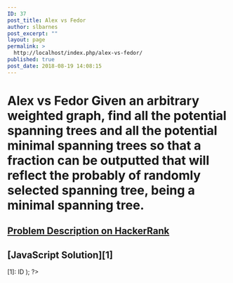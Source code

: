 ```yaml
---
ID: 37
post_title: Alex vs Fedor
author: slbarnes
post_excerpt: ""
layout: page
permalink: >
  http://localhost/index.php/alex-vs-fedor/
published: true
post_date: 2018-08-19 14:08:15
---
```

# Alex vs Fedor Given an arbitrary weighted graph, find all the potential spanning trees and all the potential minimal spanning trees so that a fraction can be outputted that will reflect the probably of randomly selected spanning tree, being a minimal spanning tree. 

## <a href="https://www.hackerrank.com/challenges/alex-vs-fedor" target="_blank" rel="noopener">Problem Description on HackerRank</a>

## [JavaScript Solution][1]

 [1]: <?php echo get_permalink( get_page_by_path( 'alex-vs-fedor/alex-vs-fedor-javascript-solution' )->ID ); ?>